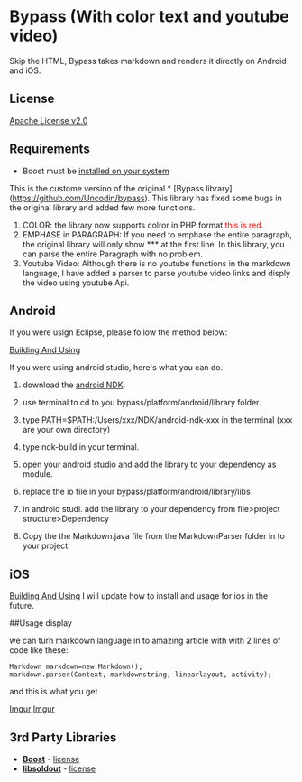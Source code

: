Bypass (With color text and youtube video)
======

Skip the HTML, Bypass takes markdown and renders it directly on Android and iOS.

## License

[Apache License v2.0](http://www.tldrlegal.com/l/APACHE2)

## Requirements

- Boost must be [installed on your system](http://www.boost.org/doc/libs/1_53_0/more/getting_started/index.html)

This is the custome versino of the original * [Bypass library] (https://github.com/Uncodin/bypass). This library has fixed some bugs in the original library and added few more functions. 

1. COLOR: the library now supports colror in PHP format
	<font color="Red">this is red</font>.
2. EMPHASE in PARAGRAPH: If you need to emphase the entire paragraph, the original library will only show *** at the first line. In this library, you can parse the entire Paragraph with no problem.
3. Youtube Video: Although there is no youtube functions in the markdown language, I have added a parser to parse youtube video links and disply the video using youtube Api. 


## Android

If you were usign Eclipse, please follow the method below: 

[Building And Using](platform/android/README.md)

If you were using android studio, here's what you can do. 
1. download the [android NDK](https://developer.android.com/ndk/index.html).

2. use terminal to cd to you bypass/platform/android/library folder.

3. type PATH=$PATH:/Users/xxx/NDK/android-ndk-xxx in the terminal (xxx are your own directory)

4. type ndk-build in your terminal. 

5. open your android studio and add the library to your dependency as module. 

6. replace the io file in your bypass/platform/android/library/libs 

7. in android studi. add the library to your dependency from file>project structure>Dependency

8. Copy the the Markdown.java file from the MarkdownParser folder in to your project. 


## iOS

[Building And Using](platform/ios/README.md)
I will update how to install and usage for ios in the future. 

##Usage display


we can turn markdown language in to amazing article with with 2 lines of code like these:

	Markdown markdown=new Markdown();
	markdown.parser(Context, markdownstring, linearlayout, activity);

and this is what you get

[Imgur](http://i.imgur.com/3ukRg33.jpg)
[Imgur](http://i.imgur.com/Tir3Fnb.jpg)










## 3rd Party Libraries

- [**Boost**](http://www.boost.org/) - [license](http://www.boost.org/LICENSE_1_0.txt)
- [**libsoldout**](http://fossil.instinctive.eu/libsoldout/home) - [license](http://fossil.instinctive.eu/libsoldout/artifact/c8d2f5b1e9e1df422ca06d1bc846d9e3055a925b)



